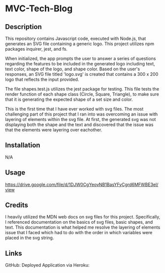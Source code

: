 # MVC-Tech-Blog

## Description

This repository contains Javascript code, executed with Node.js, that generates an SVG file containing a generic logo. This project utilizes npm packages inquirer, jest, and fs. 

When initialized, the app prompts the user to answer a series of questions regarding the features to be included in the generated logo including text, text color, shape of the logo, and shape color. Based on the user's responses, an SVG file titled 'logo.svg' is created that contains a 300 x 200 logo that reflects the input provided.

The file shapes.test.js utilizes the jest package for testing. This file tests the render function of each shape class (Circle, Square, Triangle), to make sure that it is generating the expected shape of a set size and color. 

This is the first time that I have ever worked with svg files. The most challenging part of this project that I ran into was overcoming an issue with layering of elements within the svg file. At first, the generated svg was not displaying both the shape and the text and discovered that the issue was that the elements were layering over eachother. 


## Installation
N/A

## Usage
https://drive.google.com/file/d/1DJW0CgYeovNB1BasYFyCgrd6MFWBE3el/view

## Credits
I heavily utilized the MDN web docs on svg files for this project. Specifically, I referenced documentation on the basics of svg files, basic shapes, and text. This documentation is what helped me resolve the layering of elements issue that I faced which had to do with the order in which variables were placed in the svg string. 


## Links
GitHub: 
Deployed Application via Heroku: 